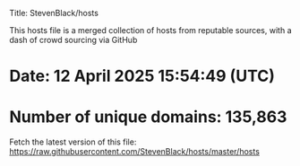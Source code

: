 Title: StevenBlack/hosts

This hosts file is a merged collection of hosts from reputable sources,
with a dash of crowd sourcing via GitHub

# Date: 12 April 2025 15:54:49 (UTC)
# Number of unique domains: 135,863

Fetch the latest version of this file: https://raw.githubusercontent.com/StevenBlack/hosts/master/hosts
